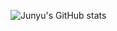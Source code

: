 ![Junyu's GitHub stats](https://github-readme-stats.vercel.app/api?username=jw6602&show_icons=true&theme=codeSTACKr)
